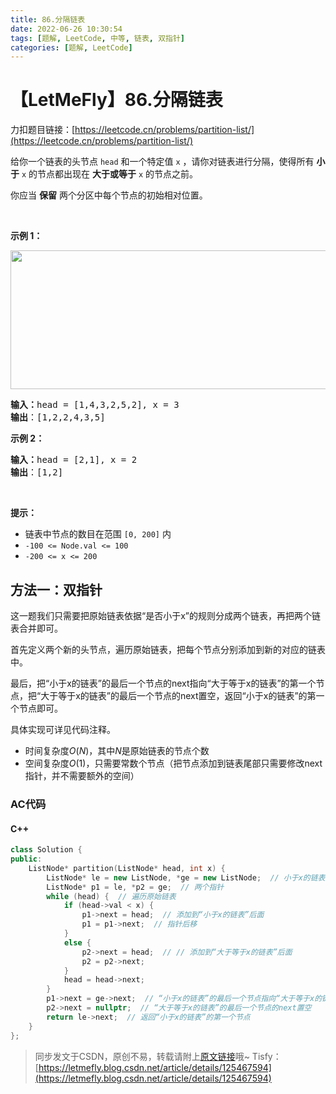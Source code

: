 ```yaml
---
title: 86.分隔链表
date: 2022-06-26 10:30:54
tags: [题解, LeetCode, 中等, 链表, 双指针]
categories: [题解, LeetCode]
---
```


# 【LetMeFly】86.分隔链表

力扣题目链接：[https://leetcode.cn/problems/partition-list/](https://leetcode.cn/problems/partition-list/)

<p>给你一个链表的头节点 <code>head</code> 和一个特定值<em> </em><code>x</code> ，请你对链表进行分隔，使得所有 <strong>小于</strong> <code>x</code> 的节点都出现在 <strong>大于或等于</strong> <code>x</code> 的节点之前。</p>

<p>你应当 <strong>保留</strong> 两个分区中每个节点的初始相对位置。</p>

<p> </p>

<p><strong>示例 1：</strong></p>
<img alt="" src="https://assets.leetcode.com/uploads/2021/01/04/partition.jpg" style="width: 662px; height: 222px;" />
<pre>
<strong>输入：</strong>head = [1,4,3,2,5,2], x = 3
<strong>输出</strong>：[1,2,2,4,3,5]
</pre>

<p><strong>示例 2：</strong></p>

<pre>
<strong>输入：</strong>head = [2,1], x = 2
<strong>输出</strong>：[1,2]
</pre>

<p> </p>

<p><strong>提示：</strong></p>

<ul>
	<li>链表中节点的数目在范围 <code>[0, 200]</code> 内</li>
	<li><code>-100 <= Node.val <= 100</code></li>
	<li><code>-200 <= x <= 200</code></li>
</ul>


## 方法一：双指针

这一题我们只需要把原始链表依据“是否小于x”的规则分成两个链表，再把两个链表合并即可。

首先定义两个新的头节点，遍历原始链表，把每个节点分别添加到新的对应的链表中。

最后，把“小于x的链表”的最后一个节点的next指向“大于等于x的链表”的第一个节点，把“大于等于x的链表”的最后一个节点的next置空，返回“小于x的链表”的第一个节点即可。

具体实现可详见代码注释。


+ 时间复杂度$O(N)$，其中$N$是原始链表的节点个数
+ 空间复杂度$O(1)$，只需要常数个节点（把节点添加到链表尾部只需要修改next指针，并不需要额外的空间）

### AC代码

#### C++

```cpp
class Solution {
public:
    ListNode* partition(ListNode* head, int x) {
        ListNode* le = new ListNode, *ge = new ListNode;  // 小于x的链表、大于等于x的链表
        ListNode* p1 = le, *p2 = ge;  // 两个指针
        while (head) {  // 遍历原始链表
            if (head->val < x) {
                p1->next = head;  // 添加到“小于x的链表”后面
                p1 = p1->next;  // 指针后移
            }
            else {
                p2->next = head;  // // 添加到“大于等于x的链表”后面
                p2 = p2->next;
            }
            head = head->next;
        }
        p1->next = ge->next;  // “小于x的链表”的最后一个节点指向“大于等于x的链表”的第一个节点（头节点为空，并未存储值，因此指向ge->next）
        p2->next = nullptr;  // “大于等于x的链表”的最后一个节点的next置空
        return le->next;  // 返回“小于x的链表”的第一个节点
    }
};
```


> 同步发文于CSDN，原创不易，转载请附上[原文链接](https://blog.letmefly.xyz/2022/06/26/LeetCode%200086.%E5%88%86%E9%9A%94%E9%93%BE%E8%A1%A8/)哦~
> Tisfy：[https://letmefly.blog.csdn.net/article/details/125467594](https://letmefly.blog.csdn.net/article/details/125467594)
    